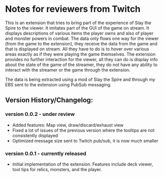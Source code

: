 # Notes for reviewers from Twitch

This is an extension that tries to bring part of the experience of Slay the Spire to the viewer. It
imitates part of the GUI of the game on stream. It displays descriptions of various items the
player owns and also of player and monster powers in combat. The data only flows one way for the
viewer (from the game to the extension), they receive the data from the game and that is displayed
on stream. All they have to do is to hover over various areas exactly as if they were playing the
game themselves. The extension provides no further interaction for the viewer, all they can do is
display info about the state of the game of the streamer, they do not have any ability to interact
with the streamer or the game through the extension.

The data is being extracted using a mod of Slay the Spire and through my EBS sent to the extension
using PubSub messaging.

## Version History/Changelog:

### version 0.0.2 - under review

- Added features: Map view, draw/discard/exhaust view
- Fixed a lot of issues of the previous version where the tooltips are not consistently displayed
- Optimized message size sent to Twitch pub/sub, it is now much smaller

### version 0.0.1 - currently released

- Initial implementation of the extension. Features include deck viewer, tool tips for relics,
monsters, and the player.